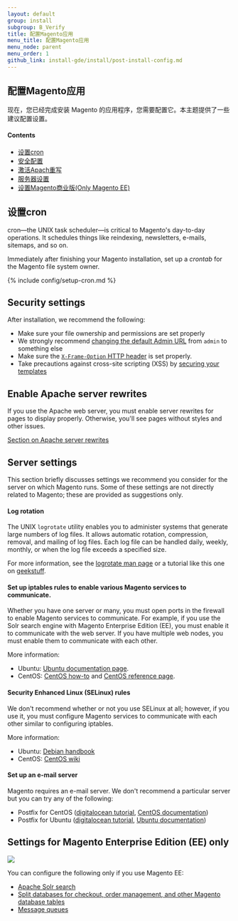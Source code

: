 ```yaml
---
layout: default
group: install
subgroup: B_Verify
title: 配置Magento应用
menu_title: 配置Magento应用
menu_node: parent
menu_order: 1
github_link: install-gde/install/post-install-config.md
---
```


## 配置Magento应用
现在，您已经完成安装 Magento 的应用程序，您需要配置它。本主题提供了一些建议配置设置。

#### Contents
*	<a href="#post-install-cron">设置cron</a>
*	<a href="#post-install-secy">安全配置</a>
*	<a href="#post-install-rewrites">激活Apach重写</a>
*	<a href="#post-install-server">服务器设置</a>
*	<a href="#post-install-ee">设置Magento商业版(Only Magento EE)</a>

<h2 id="post-install-cron">设置cron</h2>
cron&mdash;the UNIX task scheduler&mdash;is critical to Magento's day-to-day operations. It schedules things like reindexing, newsletters, e-mails, sitemaps, and so on.

Immediately after finishing your Magento installation, set up a *crontab* for the Magento file system owner.

{% include config/setup-cron.md %}

<h2 id="post-install-secy">Security settings</h2>
After installation, we recommend the following:

*	Make sure your file ownership and permissions are set properly
*	We strongly recommend <a href="{{ site.gdeurl }}install-gde/install/cli/install-cli-adminurl.html">changing the default Admin URL</a> from `admin` to something else
*	Make sure the <a href="{{ site.gdeurl }}config-guide/secy/secy-xframe.html">`X-Frame-Option` HTTP header</a> is set properly.
*	Take precautions against cross-site scripting (XSS) by <a href="{{ site.gdeurl }}frontend-dev-guide/templates/template-security.html">securing your templates</a>
<!-- Set up roles and restricted users (Admin) -->

<h2 id="post-install-rewrites">Enable Apache server rewrites</h2>
If you use the Apache web server, you must enable server rewrites for pages to display properly. Otherwise, you'll see pages without styles and other issues.

<a href="{{ site.gdeurl }}install-gde/prereq/apache.html#apache-help-rewrite">Section on Apache server rewrites</a>

<h2 id="post-install-server">Server settings</h2>
This section briefly discusses settings we recommend you consider for the server on which Magento runs. Some of these settings are not directly related to Magento; these are provided as suggestions only.

#### Log rotation

The UNIX `logrotate` utility enables you to administer systems that generate large numbers of log files.  It allows automatic rotation, compression, removal, and mailing of log files.  Each log file can be handled daily, weekly, monthly, or when the log file exceeds a specified size.

For more information, see the <a href="http://linuxconfig.org/logrotate-8-manual-page" target="_blank">logrotate man page</a> or a tutorial like this one on <a href="http://www.thegeekstuff.com/2010/07/logrotate-examples" target="_blank">geekstuff</a>.

#### Set up iptables rules to enable various Magento services to communicate.

Whether you have one server or many, you must open ports in the firewall to enable Magento services to communicate. For example, if you use the Solr search engine with Magento Enterprise Edition (EE), you must enable it to communicate with the web server. If you have multiple web nodes, you must enable them to communicate with each other.

More information:

*	Ubuntu: <a href="https://help.ubuntu.com/community/IptablesHowTo" target="_blank">Ubuntu documentation page</a>.
*	CentOS: <a href="http://wiki.centos.org/HowTos/Network/IPTables" target="_blank">CentOS how-to</a> and <a href="http://www.centos.org/docs/4/4.5/Security_Guide/s1-firewall-ipt-basic.html" target="_blank">CentOS reference page</a>.

#### Security Enhanced Linux (SELinux) rules

We don't recommend whether or not you use SELinux at all; however, if you use it, you must configure Magento services to communicate with each other similar to configuring iptables.

More information:

*	Ubuntu: <a href="https://debian-handbook.info/browse/stable/sect.selinux.html" target="_blank">Debian handbook</a>
*	CentOS: <a href="https://wiki.centos.org/HowTos/SELinux" target="_blank">CentOS wiki</a>

#### Set up an e-mail server

Magento requires an e-mail server. We don't recommend a particular server but you can try any of the following:

*	Postfix for CentOS (<a href="https://www.digitalocean.com/community/tutorials/how-to-install-postfix-on-centos-6" target="_blank">digitalocean tutorial</a>, <a href="https://www.centos.org/docs/5/html/Deployment_Guide-en-US/ch-email.html" target="_blank">CentOS documentation</a>)	
*	Postfix for Ubuntu (<a href="https://www.digitalocean.com/community/tutorials/how-to-install-and-setup-postfix-on-ubuntu-14-04" target="_blank">digitalocean tutorial</a>, <a href="https://help.ubuntu.com/community/MailServer" target="_blank">Ubuntu documentation</a>)

<h2 id="post-install-ee">Settings for Magento Enterprise Edition (EE) only</h2>
<img src="{{ site.baseurl }}common/images/ee-only_large.png">

You can configure the following only if you use Magento EE:

*	<a href="{{ site.gdeurl }}config-guide/solr/solr-overview.html">Apache Solr search</a>
*	<a href="{{ site.gdeurl }}config-guide/multi-master/multi-master.html">Split databases for checkout, order management, and other Magento database tables</a>
*	<a href="{{ site.gdeurl }}config-guide/mq/rabbitmq-overview.html">Message queues</a>

